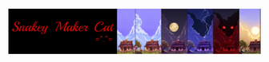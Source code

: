 ![Banner image](https://github.com/snkYmkrct/snkYmkrct/blob/main/Images/github_banner_color_cat_left.png)

<!--
**snkYmkrct/snkYmkrct** is a ✨ _special_ ✨ repository because its `README.md` (this file) appears on your GitHub profile.

Here are some ideas to get you started:

- 🔭 I’m currently working on ...
- 🌱 I’m currently learning ...
- 👯 I’m looking to collaborate on ...
- 🤔 I’m looking for help with ...
- 💬 Ask me about ...
- 📫 How to reach me: ...
- 😄 Pronouns: ...
- ⚡ Fun fact: ...
-->
